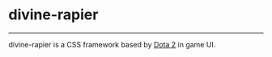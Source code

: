 # divine-rapier

--------

divine-rapier is a CSS framework based by [Dota 2](https://store.steampowered.com/app/570/Dota_2/) in game UI.